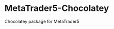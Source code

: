 # MetaTrader5-Chocolatey
Chocolatey package for MetaTrader5

<script type="text/javascript" src="https://cdnjs.buymeacoffee.com/1.0.0/button.prod.min.js" data-name="bmc-button" data-slug="alfiej44" data-color="#5F7FFF" data-emoji="🥃"  data-font="Cookie" data-text="Buy me a whiskey" data-outline-color="#000000" data-font-color="#ffffff" data-coffee-color="#FFDD00" ></script>
